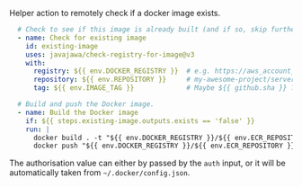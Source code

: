 <!--
SPDX-FileCopyrightText: 2020 Benedict Harcourt

SPDX-License-Identifier: BSD-2-Clause
-->

Helper action to remotely check if a docker image exists.

```yaml
  # Check to see if this image is already built (and if so, skip further steps).
  - name: Check for existing image
    id: existing-image
    uses: javajawa/check-registry-for-image@v3
    with:
      registry: ${{ env.DOCKER_REGISTRY }}  # e.g. https://aws_account_id.dkr.ecr.us-west-2.amazonaws.com
      repository: ${{ env.REPOSITORY }}     # my-awesome-project/server
      tag: ${{ env.IMAGE_TAG }}             # Maybe ${{ github.sha }} ?

  # Build and push the Docker image.
  - name: Build the Docker image
    if: ${{ steps.existing-image.outputs.exists == 'false' }}
    run: |
      docker build . -t "${{ env.DOCKER_REGISTRY }}/${{ env.ECR_REPOSITORY }}:${{ env.IMAGE_TAG }}"
      docker push "${{ env.DOCKER_REGISTRY }}/${{ env.ECR_REPOSITORY }}:${{ env.IMAGE_TAG }}"
```

The authorisation value can either by passed by the `auth` input, or it will be
automatically taken from `~/.docker/config.json`.
